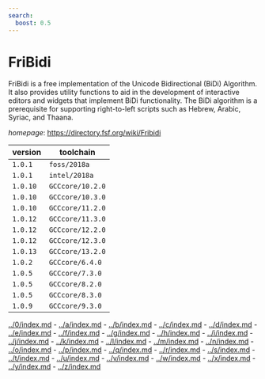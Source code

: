 ```yaml
---
search:
  boost: 0.5
---
```

# FriBidi

FriBidi is a free implementation of the Unicode Bidirectional (BiDi) Algorithm. It also provides utility functions to aid in the development of interactive editors and widgets that implement BiDi functionality. The BiDi algorithm is a prerequisite for supporting right-to-left scripts such as Hebrew, Arabic, Syriac, and Thaana.

*homepage*: <https://directory.fsf.org/wiki/Fribidi>

version | toolchain
--------|----------
``1.0.1`` | ``foss/2018a``
``1.0.1`` | ``intel/2018a``
``1.0.10`` | ``GCCcore/10.2.0``
``1.0.10`` | ``GCCcore/10.3.0``
``1.0.10`` | ``GCCcore/11.2.0``
``1.0.12`` | ``GCCcore/11.3.0``
``1.0.12`` | ``GCCcore/12.2.0``
``1.0.12`` | ``GCCcore/12.3.0``
``1.0.13`` | ``GCCcore/13.2.0``
``1.0.2`` | ``GCCcore/6.4.0``
``1.0.5`` | ``GCCcore/7.3.0``
``1.0.5`` | ``GCCcore/8.2.0``
``1.0.5`` | ``GCCcore/8.3.0``
``1.0.9`` | ``GCCcore/9.3.0``

[../0/index.md](0) - [../a/index.md](a) - [../b/index.md](b) - [../c/index.md](c) - [../d/index.md](d) - [../e/index.md](e) - [../f/index.md](f) - [../g/index.md](g) - [../h/index.md](h) - [../i/index.md](i) - [../j/index.md](j) - [../k/index.md](k) - [../l/index.md](l) - [../m/index.md](m) - [../n/index.md](n) - [../o/index.md](o) - [../p/index.md](p) - [../q/index.md](q) - [../r/index.md](r) - [../s/index.md](s) - [../t/index.md](t) - [../u/index.md](u) - [../v/index.md](v) - [../w/index.md](w) - [../x/index.md](x) - [../y/index.md](y) - [../z/index.md](z)

